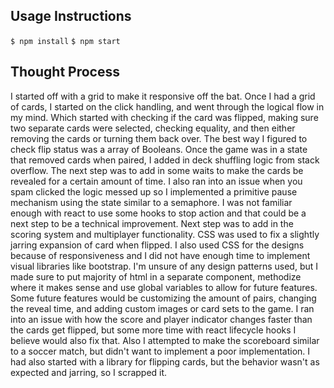 ## Usage Instructions

```$ npm install```
```$ npm start```

## Thought Process
I started off with a grid to make it responsive off the bat. Once I had a grid of cards, I started on the click handling, and went through the logical flow in my mind. Which started with  checking if the card was flipped, making sure two separate cards were selected, checking equality, and then either removing the cards or turning them back over. The best way I figured to check flip status was a array of Booleans. Once the game was in a state that removed cards when paired, I added in deck shuffling logic from stack overflow. The next step was to add in some waits to make the cards be revealed for a certain amount of time. I also ran into an issue when you spam clicked the logic messed up so I implemented a primitive pause mechanism using the state similar to a semaphore. I was not familiar enough with react to use some hooks to stop action and that could be a next step to be a technical improvement. Next step was to add in the scoring system and multiplayer functionality. CSS was used to fix a slightly jarring expansion of card when flipped. I also used CSS for the designs because of responsiveness and I did not have enough time to implement visual libraries like bootstrap. I'm unsure of any design patterns used, but I made sure to put majority of html in a separate component, methodize where it makes sense and use global variables to allow for future features. Some future features would be customizing the amount of pairs, changing the reveal time, and adding custom images or card sets to the game. I ran into an issue with how the score and player indicator changes faster than the cards get flipped, but some more time with react lifecycle hooks I believe would also fix that. Also I attempted to make the scoreboard similar to a soccer match, but didn't want to implement a poor implementation. I had also started with a library for flipping cards, but the behavior wasn't as expected and jarring, so I scrapped it. 